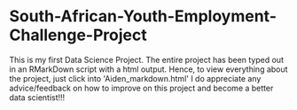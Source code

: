 # South-African-Youth-Employment-Challenge-Project

This is my first Data Science Project.
The entire project has been typed out in an RMarkDown script with a html output.
Hence, to view everything about the project, just click into 'Aiden_markdown.html'
I do appreciate any advice/feedback on how to improve on this project and become a better data scientist!!!

